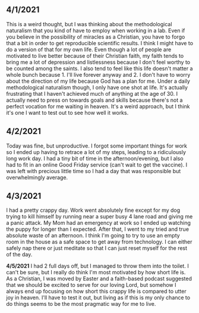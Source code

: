 **4/1/2021**
---
This is a weird thought, but I was thinking about the methodological naturalism that you kind of have to employ when working in a lab. Even if you believe in the possibility of miracles as a Christian, you have to forgo that a bit in order to get reproducible scientific results. I think I might have to do a version of that for my own life. Even though a lot of people are motivated to live better because of their Christian faith, my faith tends to bring me a lot of depression and listlessness because I don't feel worthy to be counted among the saints. I also tend to feel like this life doesn't matter a whole bunch because 1. I'll live forever anyway and 2. I don't have to worry about the direction of my life because God has a plan for me. Under a daily methodological naturalism though, I only have one shot at life. It's actually frustrating that I haven't achieved much of anything at the age of 30. I actually need to press on towards goals and skills because there's not a perfect vocation for me waiting in heaven. It's a weird approach, but I think it's one I want to test out to see how well it works.

**4/2/2021**
---
Today was fine, but unproductive. I forgot some important things for work so I ended up having to retrace a lot of my steps, leading to a ridiculously long work day. I had a tiny bit of time in the afternoon/evening, but I also had to fit in an online Good Friday service (can't wait to get the vaccine). I was left with precious little time so I had a day that was responsible but overwhelmingly average.

**4/3/2021**
---
I had a pretty crappy day. Work went absolutely fine except for my dog trying to kill himself by running near a super busy 4 lane road and giving me a panic attack. My Mom had an emergency at work so I ended up watching the puppy for longer than I expected. After that, I went to my tried and true absolute waste of an afternoon. I think I'm going to try to use an empty room in the house as a safe space to get away from technology. I can either safely nap there or just meditate so that I can just reset myself for the rest of the day.

**4/5/2021**
I had 2 full days off, but I managed to throw them into the toilet. I can't be sure, but I really do think I'm most motivated by how short life is. As a Christian, I was moved by Easter and a faith-based podcast suggested that we should be excited to serve for our loving Lord, but somehow I always end up focusing on how short this crappy life is compared to utter joy in heaven. I'll have to test it out, but living as if this is my only chance to do things seems to be the most pragmatic way for me to live.
